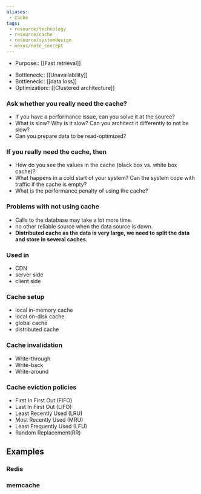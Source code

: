 ```yaml
---
aliases: 
 - cache
tags:
 - resource/technology
 - resource/cache
 - resource/systemdesign
 - nexus/note_concept
---
```


- Purpose:: [[Fast retrieval]]
<!--SR:!2024-03-22,3,250-->
- Bottleneck:: [[Unavailability]]
- Bottleneck:: [[data loss]]
- Optimization:: [[Clustered architecture]]
### Ask whether you really need the cache?
* If you have a performance issue, can you solve it at the source? 
* What is slow? Why is it slow? Can you architect it differently to not be slow? 
* Can you prepare data to be read-optimized?
  
### If you really need the cache, then
* How do you see the values in the cache (black box vs. white box cache)?
* What happens in a cold start of your system? Can the system cope with traffic if the cache is empty?
* What is the performance penalty of using the cache?

### Problems with not using cache
- Calls to the database may take a lot more time.
- no other reliable source when the data source is down.
- **Distributed cache as the data is very large, we need to split the data and store in several caches.**

### Used in
* CDN
* server side
* client side

### Cache setup
* local in-memory cache
* local on-disk cache
* global cache
* distributed cache

### Cache invalidation
* Write-through
* Write-back
* Write-around

### Cache eviction policies 
* First In First Out (FIFO)
* Last In First Out (LIFO)
* Least Recently Used (LRU)
* Most Recently Used (MRU)
* Least Frequently Used (LFU)
* Random Replacement(RR)
  
## Examples

### Redis
### memcache


